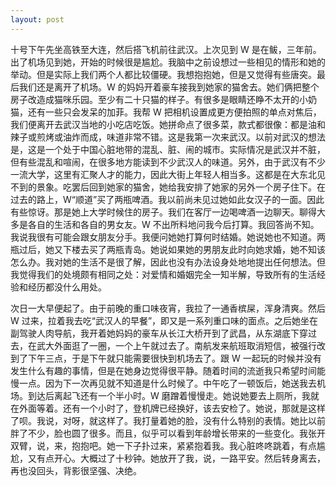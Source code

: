 ```yaml
---
layout: post
---
```


十号下午先坐高铁至大连，然后搭飞机前往武汉。上次见到 W 是在鲅，三年前。出了机场见到她，开始的时候很是尴尬。我脑中之前设想过一些相见的情形和她的举动。但是实际上我们两个人都比较僵硬。我想抱抱她，但是又觉得有些唐突。最后我们还是离开了机场。W 的妈妈开着豪车接我到她家的猫舍去。她们俩把整个房子改造成猫咪乐园。至少有二十只猫的样子。有很多是眼睛还睁不太开的小奶猫，还有一些只会发呆的加菲。我帮 W 把相机设置成更方便拍照的单点对焦后，我们便离开去武汉当地的小吃店吃饭。她拼命点了很多菜，款式都很像：都是油和辣子或煎烤或油炸而成，味道非常不错。这是我第一次来武汉。以前对武汉的想法是，这是一个处于中国心脏地带的混乱、脏、闹的城市。实际情况是武汉并不脏，但有些混乱和喧闹，在很多地方能读到不少武汉人的味道。另外，由于武汉有不少一流大学，这里有汇聚人才的能力，因此大街上年轻人相当多。这都是在大东北见不到的景象。吃罢后回到她家的猫舍，她给我安排了她家的另外一个房子住下。在过去的路上，W“顺道”买了两瓶啤酒。我以前尚未见过她如此女汉子的一面。因此有些惊讶。那是她上大学时候住的房子。我们在客厅一边喝啤酒一边聊天。聊得大多是各自的生活和各自的男女友。W 不出所料地问我今后打算。我回答尚不知。我说我很有可能会跟女朋友分手。我便问她她打算何时结婚。她说她也不知道。两瓶过后，她又下楼去买了两瓶青岛。她说如果她的男朋友此时向她求婚，她不知该怎么办。我对她的生活不是很了解，因此也没有办法设身处地地提出任何想法。但我觉得我们的处境颇有相同之处：对爱情和婚姻完全一知半解，导致所有的生活经验和经历都没什么用处。

次日一大早便起了。由于前晚的重口味夜宵，我拉了一通香槟屎，浑身清爽。然后 W 过来，拉着我去吃“武汉人的早餐”，即又是一系列重口味的面点。之后她坐在副驾驶人肉导航，我开着她妈妈的豪车从长江大桥开到了武昌，从东湖底下穿过去，在武大外面逛了一圈，一个上午就过去了。南航发来航班取消短信，被强行改到了下午三点，于是下午就只能需要很快到机场去了。跟 W 一起玩的时候并没有发生什么有趣的事情，但是在她身边觉得很平静。随着时间的流逝我只希望时间能慢一点。因为下一次再见就不知道是什么时候了。中午吃了一顿饭后，她送我去机场。到达后离起飞还有一个半小时。W 磨蹭着慢慢走。她说她要去上厕所，我就在外面等着。还有一个小时了，登机牌已经换好，该去安检了。她说，那就是这样了呗。我说，对呀，就这样了。我打量着她的脸，没有什么特别的表情。她比以前胖了不少，脸也圆了很多。而且，似乎可以看到年龄增长带来的一些变化。我张开双臂，说，来，抱抱吧。她一下子扑过来，紧紧抱着我。我心脏咚咚跳着，有点尴尬，又有点开心。大概过了十秒钟。她放开了我，说，一路平安。然后转身离去，再也没回头，背影很坚强、决绝。

<!-- 但一直抱着她。我闻着她的头发，有一种玉兰花的香味。我说，你该不是哭了吧。然后她抬起脸，眼泪扑簌着。然后我又一次抱紧她。 -->

<!--我想我是喜欢W的。这种喜欢早已不是普普通通的喜欢，而是混合了青梅竹马的友情、失而复得后的感激、长大后的爱情、道德限制的禁欲、时光飞逝的急迫、无可奈何的无力。人的感情很少是纯粹的，而人又无法通过行动来改变感情的构成，因此便在时间的流逝中暗自神伤或者烦恼。如果真的存在一家“浪矢杂货店”，我会把我的烦恼通通用笔写在纸上倾诉给这个老头，然后忘掉。-->

